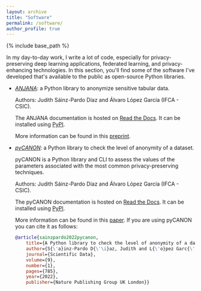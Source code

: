 ```yaml
---
layout: archive
title: "Software"
permalink: /software/
author_profile: true
---
```


{% include base_path %}

In my day-to-day work, I write a lot of code, especially for privacy-preserving deep learning applications, federated learning, and privacy-enhancing technologies. In this section, you'll find some of the software I've developed that's available to the public as open-source Python libraries.
 
- [*ANJANA*](https://github.com/IFCA-Advanced-Computing/anjana): a Python library to anonymize sensitive tabular data.

	Authors: Judith Sáinz-Pardo Díaz and Álvaro López García (IFCA - CSIC).

	The ANJANA documentation is hosted on [Read the Docs](https://anjana.readthedocs.io/). It can be installed using [PyPI](https://pypi.org/project/anjana/).

	More information can be found in this [preprint](https://arxiv.org/abs/2408.10766). 
	
- [*pyCANON*](https://github.com/IFCA-Advanced-Computing/pycanon): a Python library to check the level of anonymity of a dataset. 

	pyCANON is a Python library and CLI to assess the values of the parameters associated with the most common privacy-preserving techniques. 

	Authors: Judith Sáinz-Pardo Díaz and Álvaro López García (IFCA - CSIC).

	The pyCANON documentation is hosted on [Read the Docs](https://pycanon.readthedocs.io/). It can be installed using [PyPI](https://pypi.org/project/pycanon/).

	More information can be found in this [paper](https://www.nature.com/articles/s41597-022-01894-2).
	If you are using pyCANON you can cite it as follows:

	```bibtex
	@article{sainzpardo2022pycanon,
	    title={A Python library to check the level of anonymity of a dataset},
	    author={S{\'a}inz-Pardo D{\'\i}az, Judith and L{\'o}pez Garc{\'\i}a, {\'A}lvaro},
	    journal={Scientific Data},
	    volume={9},
	    number={1},
	    pages={785},
	    year={2022},
	    publisher={Nature Publishing Group UK London}}
	```
